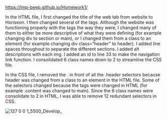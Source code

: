  https://lmp-beep.github.io/Homework1/


In the HTML file, I first changed the title of the web tab from website to Horiseon. I then changed several of the tags. Although the website was functioning properly with the tags the way they were, I changed many of them to either be more descriptive of what they were defining (for example changing div to section or main), or I changed them from a class to an element (for example changing div class=“header” to header). I added line spaces throughout to separate the different sections. I added alt descriptions with each img. I added an id to line 33 to make the navigation link function. I consolidated 6 class names down to 2 to streamline the CSS file.

In the CSS file, I removed the . in front of all the .header selectors because header was changed from a class to an element in the HTML file. Some of the selectors changed because the tags were changed in HTML (for example .content was changed to main). Since the 6 class names were consolidate to 2 in HTML, I was able to remove 12 redundant selectors in CSS. 

![127 0 0 1_5500_Develop_](https://user-images.githubusercontent.com/77073582/108418501-5913c880-71ff-11eb-8de3-0bdbbec2b846.png)
